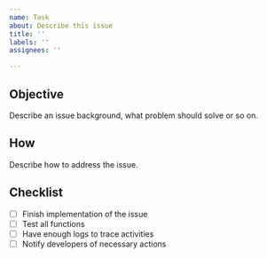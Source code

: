 ```yaml
---
name: Task
about: Describe this issue
title: ''
labels: ''
assignees: ''

---
```


## Objective

Describe an issue background, what problem should solve or so on.

## How

Describe how to address the issue.

## Checklist

- [ ] Finish implementation of the issue
- [ ] Test all functions
- [ ] Have enough logs to trace activities
- [ ] Notify developers of necessary actions
